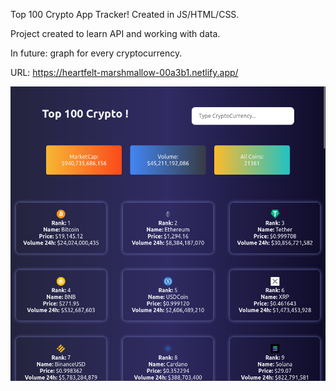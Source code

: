 Top 100 Crypto App Tracker!
Created in JS/HTML/CSS.

Project created to learn API and working with data.

In future: graph for every cryptocurrency.

URL: https://heartfelt-marshmallow-00a3b1.netlify.app/

![alt text](https://github.com/BoodziooPL/cryptoTracker/blob/e60c705f715d49429eb9967f76b72842dea183e7/AppScreen.png?raw=true)

